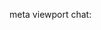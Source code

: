 meta viewport chat:

<meta name="viewport" content="width=device-width, initial-scale=1.0, viewport-fit=cover">
